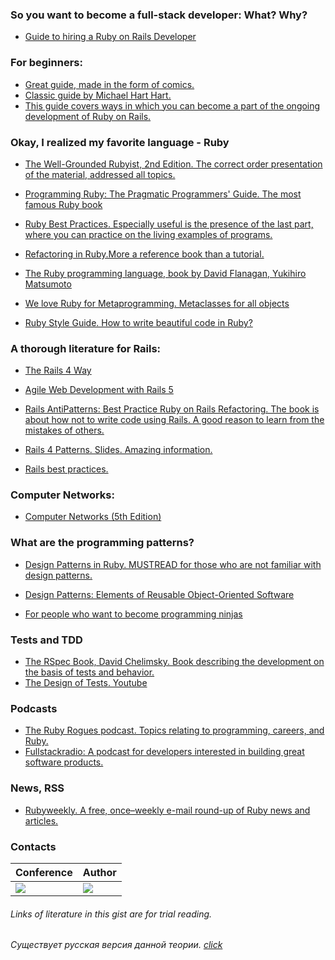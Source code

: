 ### So you want to become a full-stack developer: What? Why?
* <a href="https://gun.io/blog/hackers-guide-to-hiring-a-ruby-on-rails-developer/">Guide to hiring a Ruby on Rails Developer</a>


### For beginners:
* <a href="http://poignant.guide/">Great guide, made in the form of comics.</a>
* <a href="https://www.railstutorial.org/">Classic guide by Michael Hart Hart.</a>
* <a href="http://guides.rubyonrails.org/">This guide covers ways in which you can become a part of the ongoing development of Ruby on Rails.</a>


### Okay, I realized my favorite language - Ruby
* <a href="http://www.amazon.com/Well-Grounded-Rubyist-David-Black/dp/1617291692/ref=sr_1_9?s=books&ie=UTF8&qid=1412257416&sr=1-9&keywords=ruby">The Well-Grounded Rubyist, 2nd Edition. The correct order presentation of the material, addressed all topics. </a>

* <a href="https://www.amazon.com/Programming-Ruby-Pragmatic-Programmers-Second/dp/0974514055?ie=UTF8&ref_=asap_bc"> Programming Ruby: The Pragmatic Programmers' Guide. The most famous Ruby book </a>

* <a href="http://shop.oreilly.com/product/9780596523015.do
"> Ruby Best Practices. Especially useful is the presence of the last part, where you can practice on the living examples of programs. </a>

* <a href="https://www.amazon.com/Refactoring-Ruby-William-C-Wake/dp/0321545044"> Refactoring in Ruby.More a reference book than a tutorial. </a>

* <a href="http://shop.oreilly.com/product/9780596516178.do">The Ruby programming language, book by David Flanagan, Yukihiro Matsumoto</a> 

* <a href="https://pragprog.com/book/ppmetr2/metaprogramming-ruby-2">We love Ruby for Metaprogramming. Metaclasses for all objects</a>

* <a href="https://github.com/arbox/ruby-style-guide/blob/master/README-ruRU.md">Ruby Style Guide. How to write beautiful code in Ruby? </a>

### A thorough literature for Rails:
* <a href="http://www.amazon.com/Rails-Way-Addison-Wesley-Professional-Ruby/dp/0321944275">The Rails 4 Way </a>

* <a href="https://pragprog.com/book/rails5/agile-web-development-with-rails-5">Agile Web Development with Rails 5</a>

* <a href="https://www.amazon.com/Rails-AntiPatterns-Refactoring-Addison-Wesley-Professional/dp/0321604814
">Rails AntiPatterns: Best Practice Ruby on Rails Refactoring. The book is about how not to write code using Rails. A good reason to learn from the mistakes of others. </a>
* <a href="http://courseware.codeschool.com.s3.amazonaws.com/rails4patterns/rails_4_patterns.pdf
">Rails 4 Patterns. Slides. Amazing information. </a>
* <a href="http://courseware.codeschool.com.s3.amazonaws.com/Rails_Best_Practices_Slides.pdf
">Rails best practices. </a>

### Computer Networks:
* <a href="https://www.amazon.com/Computer-Networks-5th-Andrew-Tanenbaum/dp/0132126958/ref=sr_1_1?s=books&ie=UTF8&qid=1467565598&sr=1-1&keywords=computer+networking+tanenbaum">Computer Networks (5th Edition)  </a>

### What are the programming patterns?
* <a href="http://www.amazon.com/Design-Patterns-Object-Oriented-Professional-Computing/dp/0201634988">Design Patterns in Ruby. MUSTREAD for those who are not familiar with design patterns. </a>

* <a href="http://www.amazon.com/Design-Patterns-Object-Oriented-Professional-Computing/dp/0201634988">Design Patterns: Elements of Reusable Object-Oriented Software  </a>

*  <a href="https://sourcemaking.com/design_patterns">For people who want to become programming ninjas </a>

### Tests and TDD

* <a href="https://pragprog.com/book/achbd/the-rspec-book">The RSpec Book, David Chelimsky. Book describing the development on the basis of tests and behavior. </a>
* <a href="https://www.youtube.com/watch?v=qT5iriwidRg&list=PLjDTYCGblGbGwTuAFOH2SyZ6wP488Rh0l&index=4">The Design of Tests. Youtube </a>


### Podcasts
* <a href="https://devchat.tv/ruby-rogues"> The Ruby Rogues podcast. Topics relating to programming, careers, and Ruby. </a>
* <a href="http://www.fullstackradio.com/"> Fullstackradio: A podcast for developers interested in building great software products. </a>

### News, RSS
* <a href="http://rubyweekly.com/issues"> Rubyweekly. A free, once–weekly e-mail round-up of Ruby news and articles. </a>

### Contacts

| Conference |      Author      |
|-|-|
|[<img src="http://i-cdn.phonearena.com/images/article/52251-thumb/Telegram-secure-instant-messaging-app-review-encrypted-speed.jpg">](https://telegram.me/rubylang) | [<img src="https://pp.vk.me/c630931/v630931506/2ab56/L-7WQ-DfJrU.jpg">](https://telegram.me/Eugene_Shved) | 


###### *Links of literature in this gist are for trial reading.*
###### Существует русская версия данной теории. <a href="https://github.com/Evshved/Ruby-Rails-theory/blob/master/RusVersion.md"> click </a>
